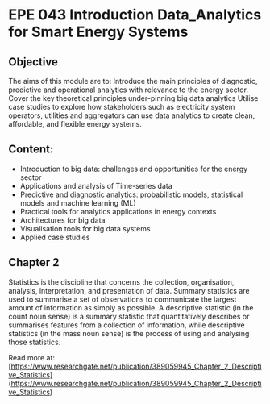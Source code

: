 # EPE 043 Introduction Data_Analytics for Smart Energy Systems
## Objective
The aims of this module are to:
Introduce the main principles of diagnostic, predictive and operational analytics with relevance to the energy sector.
Cover the key theoretical principles under-pinning big data analytics
Utilise case studies to explore how stakeholders such as electricity system operators, utilities and aggregators can use data analytics to create clean, affordable, and flexible energy systems.
## 


## Content:
* Introduction to big data: challenges and opportunities for the energy sector
* Applications and analysis of Time-series data
* Predictive and diagnostic analytics: probabilistic models, statistical models and machine learning (ML)
* Practical tools for analytics applications in energy contexts
* Architectures for big data
* Visualisation tools for big data systems
* Applied case studies


## Chapter 2
Statistics is the discipline that concerns the collection, organisation, analysis, interpretation, and presentation of data.
Summary statistics are used to summarise a set of observations to communicate the largest amount of information as simply as possible.
A descriptive statistic (in the count noun sense) is a summary statistic that quantitatively describes or summarises features from a collection of information, while descriptive statistics (in the mass noun sense) is the process of using and analysing those statistics. 

Read more at: [https://www.researchgate.net/publication/389059945_Chapter_2_Descriptive_Statistics] (https://www.researchgate.net/publication/389059945_Chapter_2_Descriptive_Statistics) 
